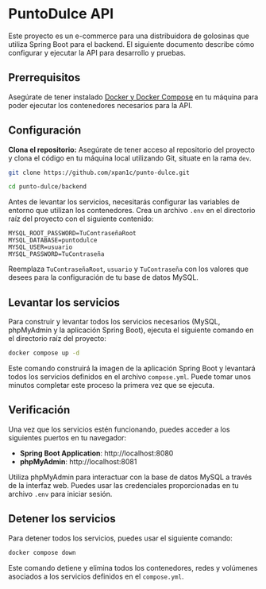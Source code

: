 
# PuntoDulce API

Este proyecto es un e-commerce para una distribuidora de golosinas que utiliza Spring Boot para el backend. El siguiente documento describe cómo configurar y ejecutar la API para desarrollo y pruebas.

## Prerrequisitos

Asegúrate de tener instalado [Docker y Docker Compose](https://www.docker.com/products/docker-desktop) en tu máquina para poder ejecutar los contenedores necesarios para la API.

## Configuración

**Clona el repositorio:**
Asegúrate de tener acceso al repositorio del proyecto y clona el código en tu máquina local utilizando Git, situate en la rama `dev`.

   ```bash
   git clone https://github.com/xpan1c/punto-dulce.git
   ```

   ```bash
   cd punto-dulce/backend
   ```


Antes de levantar los servicios, necesitarás configurar las variables de entorno que utilizan los contenedores. Crea un archivo `.env` en el directorio raíz del proyecto con el siguiente contenido:

```env
MYSQL_ROOT_PASSWORD=TuContraseñaRoot
MYSQL_DATABASE=puntodulce
MYSQL_USER=usuario
MYSQL_PASSWORD=TuContraseña
```

Reemplaza `TuContraseñaRoot`, `usuario` y `TuContraseña` con los valores que desees para la configuración de tu base de datos MySQL.

## Levantar los servicios

Para construir y levantar todos los servicios necesarios (MySQL, phpMyAdmin y la aplicación Spring Boot), ejecuta el siguiente comando en el directorio raíz del proyecto:

```bash
docker compose up -d
```

Este comando construirá la imagen de la aplicación Spring Boot y levantará todos los servicios definidos en el archivo `compose.yml`. Puede tomar unos minutos completar este proceso la primera vez que se ejecuta.

## Verificación

Una vez que los servicios estén funcionando, puedes acceder a los siguientes puertos en tu navegador:

- **Spring Boot Application**: http://localhost:8080
- **phpMyAdmin**: http://localhost:8081

Utiliza phpMyAdmin para interactuar con la base de datos MySQL a través de la interfaz web. Puedes usar las credenciales proporcionadas en tu archivo `.env` para iniciar sesión.

## Detener los servicios

Para detener todos los servicios, puedes usar el siguiente comando:

```bash
docker compose down
```

Este comando detiene y elimina todos los contenedores, redes y volúmenes asociados a los servicios definidos en el `compose.yml`.

